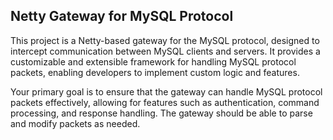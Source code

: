 ## Netty Gateway for MySQL Protocol

This project is a Netty-based gateway for the MySQL protocol, designed to intercept communication between MySQL clients 
and servers. It provides a customizable and extensible framework for handling MySQL protocol packets, enabling developers
to implement custom logic and features.

Your primary goal is to ensure that the gateway can handle MySQL protocol packets effectively, allowing for features such as
authentication, command processing, and response handling. The gateway should be able to parse and modify packets as needed.
